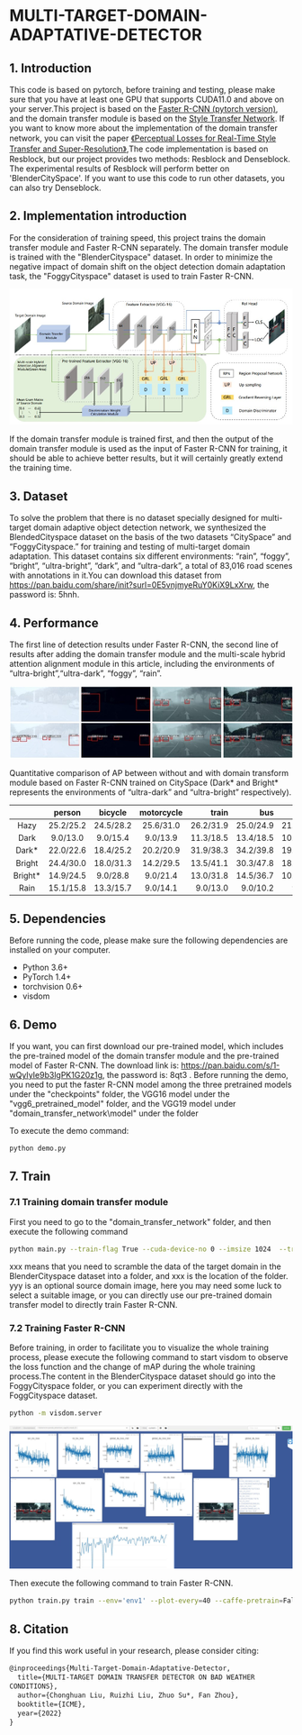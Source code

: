 # MULTI-TARGET-DOMAIN-ADAPTATIVE-DETECTOR

## 1. Introduction
This code is based on pytorch, before training and testing, please make sure that you have at least one GPU that supports CUDA11.0 and above on your server.This project is based on the [Faster R-CNN (pytorch version)](https://github.com/chenyuntc/simple-faster-rcnn-pytorch), and the domain transfer module is based on the [Style Transfer Network](https://github.com/tyui592/Perceptual_loss_for_real_time_style_transfer). If you want to know more about the implementation of the domain transfer network, you can visit the paper [《Perceptual Losses for Real-Time Style Transfer
and Super-Resolution》](https://arxiv.org/pdf/1603.08155),The code implementation is based on Resblock, but our project provides two methods: Resblock and Denseblock. The experimental results of Resblock will perform better on 'BlenderCitySpace'. If you want to use this code to run other datasets, you can also try Denseblock.


## 2. Implementation introduction
For the consideration of training speed, this project trains the domain transfer module and Faster R-CNN separately. The domain transfer module is trained with the "BlenderCityspace" dataset. In order to minimize the negative impact of domain shift on the object detection domain adaptation task, the "FoggyCityspace" dataset is used to train Faster R-CNN.

![newtork](./md_image/network.jpg)

If the domain transfer module is trained first, and then the output of the domain transfer module is used as the input of Faster R-CNN for training, it should be able to achieve better results, but it will certainly greatly extend the training time.


## 3. Dataset
To solve the problem that there is no dataset specially designed for multi-target domain adaptive object detection network, we synthesized the BlendedCityspace dataset on the basis of the two datasets “CitySpace” and “FoggyCityspace.” for
training and testing of multi-target domain adaptation. This
dataset contains six different environments: “rain”, “foggy”,
“bright”, “ultra-bright”, “dark”, and “ultra-dark”, a total of
83,016 road scenes with annotations in it.You can download this dataset from https://pan.baidu.com/share/init?surl=0E5vnjmyeRuY0KiX9LxXrw, the password is: 5hnh.

## 4. Performance
The first line of detection results under Faster R-CNN, the second line of results after adding the domain transfer module and the multi-scale hybrid attention alignment module in this article, including the environments of “ultra-bright”,“ultra-dark”, “foggy”, “rain”.

![performance](./md_image/performance.jpg)

 Quantitative comparison of AP between without and with domain transform module based on Faster R-CNN trained on CitySpace (Dark* and Bright* represents the environments of “ultra-dark” and “ultra-bright” respectively).

 |           |person|bicycle|motorcycle| train |bus| truck| car| rider| mean
| :------------: | :--------: | :---------: |:---: |---: |---: |---: |---: |---: |---: |
|Hazy |25.2/25.2 |24.5/28.2| 25.6/31.0 |26.2/31.9| 25.0/24.9 |21.5/23.8 |27.2/35.7 |31.2/32.1| 25.8/29.1|
|Dark |9.0/13.0| 9.0/15.4| 9.0/13.9| 11.3/18.5| 13.4/18.5| 10.0/12.7| 23.2/32.4| 9.0/14.9| 11.8/17.4|
|Dark* |22.0/22.6| 18.4/25.2| 20.2/20.9| 31.9/38.3| 34.2/39.8| 19.3/21.8| 35.4/42.6| 23.9/29.1| 25.7/30.0|
|Bright| 24.4/30.0 |18.0/31.3| 14.2/29.5 |13.5/41.1| 30.3/47.8| 18.5/29.7| 34.1/44.5| 24.2/40.5 |22.2/36.8|
|Bright*| 14.9/24.5 |9.0/28.8| 9.0/21.4 |13.0/31.8| 14.5/36.7| 10.6/23.6| 18.0/43.2| 9.0/36.7| 12.3/30.7|
|Rain| 15.1/15.8| 13.3/15.7| 9.0/14.1| 9.0/13.0| 9.0/10.2| 9.0/7.5| 17.2/18.0| 17.0/17.0| 12.0/14.0|



## 5. Dependencies
Before running the code, please make sure the following dependencies are installed on your computer.
* Python 3.6+
* PyTorch 1.4+
* torchvision 0.6+
* visdom

## 6. Demo
If you want, you can first download our pre-trained model, which includes the pre-trained model of the domain transfer module and the pre-trained model of Faster R-CNN. The download link is: https://pan.baidu.com/s/1-wQyIyIe9b3lgPK1G20z1g, the password is: 8qt3 . Before running the demo, you need to put the faster R-CNN model among the three pretrained models under the "checkpoints" folder, the VGG16 model under the "vgg6_pretrained_model" folder, and the VGG19 model under "domain_transfer_network\model" under the folder

To execute the demo command:
```Bash
python demo.py
```
## 7. Train

### 7.1 Training domain transfer module

First you need to go to the "domain_transfer_network" folder, and then execute the following command

```Bash
python main.py --train-flag True --cuda-device-no 0 --imsize 1024  --train-content xxx --train-style yyy --save-path train_model_save/
```
xxx means that you need to scramble the data of the target domain in the BlenderCityspace dataset into a folder, and xxx is the location of the folder. yyy is an optional source domain image, here you may need some luck to select a suitable image, or you can directly use our pre-trained domain transfer model to directly train Faster R-CNN.

### 7.2 Training Faster R-CNN
Before training, in order to facilitate you to visualize the whole training process, please execute the following command to start visdom to observe the loss function and the change of mAP during the whole training process.The content in the BlenderCityspace dataset should go into the FoggyCityspace folder, or you can experiment directly with the FoggCityspace dataset.
```Bash
python -m visdom.server
```
![visdom](./md_image/visdom.jpg)

Then execute the following command to train Faster R-CNN.

```Bash
python train.py train --env='env1' --plot-every=40 --caffe-pretrain=False
```

## 8. Citation
If you find this work useful in your research, please consider citing:

```
@inproceedings{Multi-Target-Domain-Adaptative-Detector,
  title={MULTI-TARGET DOMAIN TRANSFER DETECTOR ON BAD WEATHER CONDITIONS},
  author={Chonghuan Liu, Ruizhi Liu, Zhuo Su*, Fan Zhou},
  booktitle={ICME},
  year={2022}
}
```










